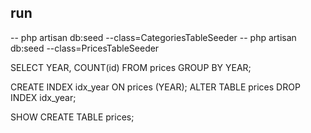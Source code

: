 ## run
-- php artisan db:seed --class=CategoriesTableSeeder
-- php artisan db:seed --class=PricesTableSeeder

SELECT YEAR, COUNT(id) 
FROM prices
GROUP BY YEAR;

CREATE INDEX idx_year ON prices (YEAR);
ALTER TABLE prices DROP INDEX idx_year; 

SHOW CREATE TABLE prices;

